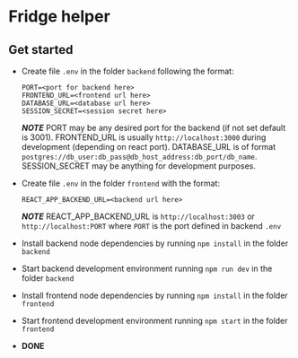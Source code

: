 # Fridge helper

## Get started

-   Create file ``.env`` in the folder ``backend`` following the format:

        PORT=<port for backend here>
        FRONTEND_URL=<frontend url here>
        DATABASE_URL=<database url here>
        SESSION_SECRET=<session secret here>


    ***NOTE*** PORT may be any desired port for the backend (if not set default is 3001). FRONTEND_URL is usually ``http://localhost:3000`` during development (depending on react port). DATABASE_URL is of format ``postgres://db_user:db_pass@db_host_address:db_port/db_name``. SESSION_SECRET may be anything for development purposes.

-   Create file ``.env`` in the folder ``frontend`` with the format:

        REACT_APP_BACKEND_URL=<backend url here>

    ***NOTE*** REACT_APP_BACKEND_URL is ``http://localhost:3003`` or ``http://localhost:PORT`` where ``PORT`` is the port defined in backend ``.env``
    
- Install backend node dependencies by running ``npm install`` in the folder ``backend``
- Start backend development environment running ``npm run dev`` in the folder ``backend``
- Install frontend node dependencies by running ``npm install`` in the folder ``frontend``
- Start frontend development environment running ``npm start`` in the folder ``frontend``
- **DONE**